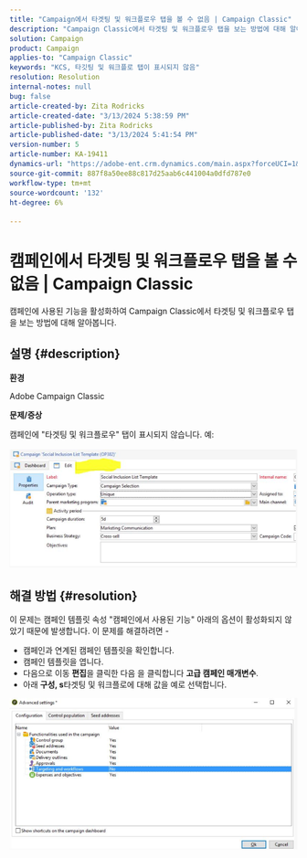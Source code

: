 ```yaml
---
title: "Campaign에서 타겟팅 및 워크플로우 탭을 볼 수 없음 | Campaign Classic"
description: "Campaign Classic에서 타겟팅 및 워크플로우 탭을 보는 방법에 대해 알아봅니다."
solution: Campaign
product: Campaign
applies-to: "Campaign Classic"
keywords: "KCS, 타깃팅 및 워크플로 탭이 표시되지 않음"
resolution: Resolution
internal-notes: null
bug: false
article-created-by: Zita Rodricks
article-created-date: "3/13/2024 5:38:59 PM"
article-published-by: Zita Rodricks
article-published-date: "3/13/2024 5:41:54 PM"
version-number: 5
article-number: KA-19411
dynamics-url: "https://adobe-ent.crm.dynamics.com/main.aspx?forceUCI=1&pagetype=entityrecord&etn=knowledgearticle&id=4f849390-60e1-ee11-904c-0022480a227c"
source-git-commit: 887f8a50ee88c817d25aab6c441004a0dfd787e0
workflow-type: tm+mt
source-wordcount: '132'
ht-degree: 6%

---
```


# 캠페인에서 타겟팅 및 워크플로우 탭을 볼 수 없음 | Campaign Classic


캠페인에 사용된 기능을 활성화하여 Campaign Classic에서 타겟팅 및 워크플로우 탭을 보는 방법에 대해 알아봅니다.

## 설명 {#description}


<b>환경</b>

Adobe Campaign Classic

<b>문제/증상</b>

캠페인에 &quot;타겟팅 및 워크플로우&quot; 탭이 표시되지 않습니다. 예:
<br><br>![](assets/___50849390-60e1-ee11-904c-0022480a227c___.png)<br>

## 해결 방법 {#resolution}


이 문제는 캠페인 템플릿 속성 &quot;캠페인에서 사용된 기능&quot; 아래의 옵션이 활성화되지 않았기 때문에 발생합니다. 이 문제를 해결하려면 -

- 캠페인과 연계된 캠페인 템플릿을 확인합니다.
- 캠페인 템플릿을 엽니다.
- 다음으로 이동 <b>편집</b>을 클릭한 다음 을 클릭합니다 <b>고급 캠페인 매개변수</b>.
- 아래 <b>구성, s</b>타겟팅 및 워크플로에 대해 값을 예로 선택합니다.


![](assets/f184a935-4ace-ec11-a7b5-00224809c196.png)
